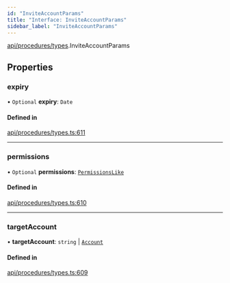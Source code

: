 ```yaml
---
id: "InviteAccountParams"
title: "Interface: InviteAccountParams"
sidebar_label: "InviteAccountParams"
---
```


[api/procedures/types](../../../../../modules/API/Procedures/Types/Types.md).InviteAccountParams

## Properties

### expiry

• `Optional` **expiry**: `Date`

#### Defined in

[api/procedures/types.ts:611](https://github.com/PolymeshAssociation/polymesh-sdk/blob/49a0066c3/src/api/procedures/types.ts#L611)

___

### permissions

• `Optional` **permissions**: [`PermissionsLike`](../../../../../modules/API/Entities/Types/Types.md#permissionslike)

#### Defined in

[api/procedures/types.ts:610](https://github.com/PolymeshAssociation/polymesh-sdk/blob/49a0066c3/src/api/procedures/types.ts#L610)

___

### targetAccount

• **targetAccount**: `string` \| [`Account`](../../../../../classes/API/Entities/Account/Account.md)

#### Defined in

[api/procedures/types.ts:609](https://github.com/PolymeshAssociation/polymesh-sdk/blob/49a0066c3/src/api/procedures/types.ts#L609)
